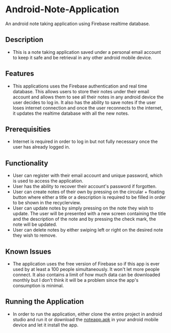 # Android-Note-Application
An android note taking application using Firebase realtime database.
## Description
- This is a note taking application saved under a personal email account to keep it safe and be retrieval in any other android mobile device.
## Features
- This applications uses the Firebase authentication and real time database. This allows users to store their notes under their email account and allows them to see all their notes in any android device the user decides to log in. It also has the ability to save notes if the user loses internet connection and once the user reconnects to the internet, it updates the realtime database with all the new notes.
## Prerequisities
- Internet is required in order to log in but not fully necessary once the user has already logged in.
## Functionality
- User can register with their email account and unique password, which is used to access the application.
- User has the ability to recover their account's password if forgotten.
- User can create notes of their own by pressing on the circular + floating button where either a title or a description is required to be filled in order to be shown in the recyclerview.
- User can update notes by simply pressing on the note they wish to update. The user will be presented with a new screen containing the title and the description of the note and by pressing the check mark, the note will be updated.
- User can delete notes by either swiping left or right on the desired note they wish to remove.
## Known Issues
- The application uses the free version of Firebase so if this app is ever used by at least a 100 people simultaneously. It won't let more people connect. It also contains a limit of how much data can be downloaded monthly but I don't think it will be a problem since the app's consumption is minimal.
## Running the Application
- In order to run the application, either clone the entire project in android studio and run it or download the [noteapp.apk](https://github.com/Mateaus/Android-Note-Application/tree/master/app/release) in your android mobile device and let it install the app.
